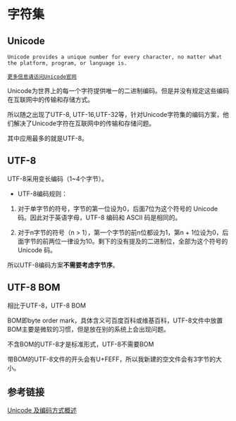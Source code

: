 # 字符集

## Unicode

`Unicode provides a unique number for every character, no matter what the platform, program, or language is.`

[`更多信息请访问Unicode官网`](https://home.unicode.org/basic-info/overview/)

Unicode为世界上的每一个字符提供唯一的二进制编码。但是并没有规定这些编码在互联网中的传输和存储方式。

所以随之出现了UTF-8, UTF-16,UTF-32等，针对Unicode字符集的编码方案，他们解决了Unicode字符在互联网中的传输和存储问题。

其中应用最多的就是UTF-8。

## UTF-8

UTF-8采用变长编码（1~4个字节）。

* UTF-8编码规则：

1. 对于单字节的符号，字节的第一位设为0，后面7位为这个符号的 Unicode 码。因此对于英语字母，UTF-8 编码和 ASCII 码是相同的。

2. 对于n字节的符号（n > 1），第一个字节的前n位都设为1，第n + 1位设为0，后面字节的前两位一律设为10。剩下的没有提及的二进制位，全部为这个符号的 Unicode 码。


所以UTF-8编码方案**不需要考虑字节序**。


## UTF-8 BOM

相比于UTF-8，UTF-8 BOM


BOM即byte order mark，具体含义可百度百科或维基百科，UTF-8文件中放置BOM主要是微软的习惯，但是放在别的系统上会出现问题。

不含BOM的UTF-8才是标准形式，UTF-8不需要BOM

带BOM的UTF-8文件的开头会有U+FEFF，所以我新建的空文件会有3字节的大小。


## 参考链接

[Unicode 及编码方式概述](https://www.ibm.com/developerworks/cn/java/unicode-programming-language/index.html)